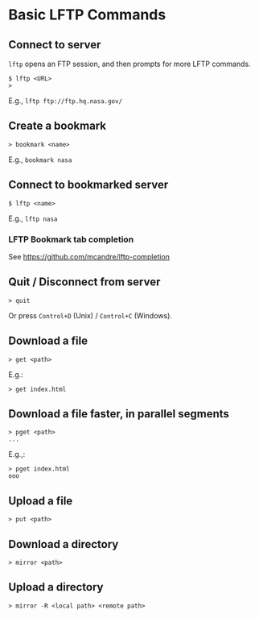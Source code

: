 # Basic LFTP Commands

## Connect to server

`lftp` opens an FTP session, and then prompts for more LFTP commands.

```
$ lftp <URL>
>
```

E.g., `lftp ftp://ftp.hq.nasa.gov/`

## Create a bookmark

```
> bookmark <name>
```

E.g., `bookmark nasa`

## Connect to bookmarked server

```
$ lftp <name>
```

E.g., `lftp nasa`

### LFTP Bookmark tab completion

See https://github.com/mcandre/lftp-completion

## Quit / Disconnect from server

```
> quit
```

Or press `Control+D` (Unix) / `Control+C` (Windows).

## Download a file

```
> get <path>
```

E.g.:

```
> get index.html
```

## Download a file faster, in parallel segments

```
> pget <path>
...
```

E.g.,:

```
> pget index.html
ooo
```

## Upload a file

```
> put <path>
```

## Download a directory

```
> mirror <path>
```

## Upload a directory

```
> mirror -R <local path> <remote path>
```